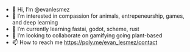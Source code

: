 - 👋 Hi, I’m @evanlesmez
- 👀 I’m interested in compassion for animals, entrepeneurship, games, and deep learning
- 🌱 I’m currently learning fastai, godot, scheme, rust
- 💞️ I’m looking to collaborate on gamifying going plant-based
- 📫 How to reach me https://poly.me/evan_lesmez/contact

<!---
evanlesmez/evanlesmez is a ✨ special ✨ repository because its `README.md` (this file) appears on your GitHub profile.
You can click the Preview link to take a look at your changes.
--->

